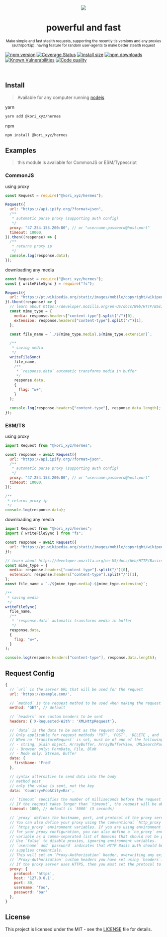 <div align="center">
    <img src="https://images.vexels.com/media/users/3/190673/isolated/preview/6c2710b0ba8104a74f20b22ce0d93cb6-curso-grego-deus-hermes.png" />
    <h1>powerful and fast</h1>
    <small>Make simple and fast stealth requests, supporting the recently tls versions and any proxies (auth/port:ip). having feature for random user-agents to make better stealth request</small>
</div>

[![npm version](https://img.shields.io/npm/v/@kori_xyz/hermes.svg)](https://www.npmjs.org/package/@kori_xyz/hermes)
[![Coverage Status](https://coveralls.io/repos/github/kori-lab/hermes/badge.svg?branch=main)](https://coveralls.io/github/kori-lab/hermes?branch=main)
[![install size](https://img.shields.io/github/repo-size/kori-lab/hermes)](https://img.shields.io/github/repo-size/kori-lab/hermes)
[![npm downloads](https://img.shields.io/npm/dm/@kori_xyz/hermes.svg)](https://npm-stat.com/charts.html?package=@kori_xyz/hermes)
[![Known Vulnerabilities](https://snyk.io/test/npm/@kori_xyz/hermes/badge.svg)](https://snyk.io/test/npm/@kori_xyz/hermes)
[![Code quality](https://img.shields.io/npms-io/quality-score/@kori_xyz/hermes)](https://img.shields.io/npms-io/quality-score/@kori_xyz/hermes)

<br />

## Install
> Available for any computer running [nodejs](https://nodejs.org/)

yarn
```bash
yarn add @kori_xyz/hermes
```

npm 
```bash
npm install @kori_xyz/hermes
```

## Examples
> this module is avaliable for CommonJS or ESM/Typescript

### CommonJS

using proxy

```javascript
const Request = require("@kori_xyz/hermes");

Request({
  url: "https://api.ipify.org/?format=json",
  /**
   * automatic parse proxy (supporting auth config)
   */
  proxy: "47.254.153.200:80", // or "username:password@host:port"
  timeout: 10000,
}).then((response) => {
  /**
   * returns proxy ip
   */
  console.log(response.data);
});
```

downloading any media

```javascript
const Request = require("@kori_xyz/hermes");
const { writeFileSync } = require("fs");

Request({
  url: "https://pt.wikipedia.org/static/images/mobile/copyright/wikipedia.png",
}).then((response) => {
  // learn about https://developer.mozilla.org/en-US/docs/Web/HTTP/Basics_of_HTTP/MIME_types
  const mime_type = {
    media: response.headers["content-type"].split("/")[0],
    extension: response.headers["content-type"].split("/")[1],
  };

  const file_name = `./${mime_type.media}.${mime_type.extension}`;

  /**
   * saving media
   */
  writeFileSync(
    file_name,
    /**
     * `response.data` automatic transforms media in buffer
     */
    response.data,
    {
      flag: "w+",
    }
  );

  console.log(response.headers["content-type"], response.data.length);
});
```

### ESM/TS

using proxy

```javascript
import Request from "@kori_xyz/hermes";

const response = await Request({
  url: "https://api.ipify.org/?format=json",
  /**
   * automatic parse proxy (supporting auth config)
   */
  proxy: "47.254.153.200:80", // or "username:password@host:port"
  timeout: 10000,
});

/**
 * returns proxy ip
 */
console.log(response.data);
```

downloading any media

```javascript
import Request from "@kori_xyz/hermes";
import { writeFileSync } from "fs";

const response = await Request({
  url: "https://pt.wikipedia.org/static/images/mobile/copyright/wikipedia.png",
});

// learn about https://developer.mozilla.org/en-US/docs/Web/HTTP/Basics_of_HTTP/MIME_types
const mime_type = {
  media: response.headers["content-type"].split("/")[0],
  extension: response.headers["content-type"].split("/")[1],
};
const file_name = `./${mime_type.media}.${mime_type.extension}`;

/**
 * saving media
 */
writeFileSync(
  file_name,
  /**
   * `response.data` automatic transforms media in buffer
   */
  response.data,
  {
    flag: "w+",
  }
);

console.log(response.headers["content-type"], response.data.length);
```

## Request Config

```javascript
{
  // `url` is the server URL that will be used for the request
  url: 'https://example.com/',

  // `method` is the request method to be used when making the request
  method: 'GET', // default

  // `headers` are custom headers to be sent
  headers: {'X-Requested-With': 'XMLHttpRequest'},

  // `data` is the data to be sent as the request body
  // Only applicable for request methods 'PUT', 'POST', 'DELETE , and 'PATCH'
  // When no `transformRequest` is set, must be of one of the following types:
  // - string, plain object, ArrayBuffer, ArrayBufferView, URLSearchParams
  // - Browser only: FormData, File, Blob
  // - Node only: Stream, Buffer
  data: {
    firstName: 'Fred'
  },

  // syntax alternative to send data into the body
  // method post
  // only the value is sent, not the key
  data: 'Country=Foo&City=Bar',

  // `timeout` specifies the number of milliseconds before the request times out.
  // If the request takes longer than `timeout`, the request will be aborted.
  timeout: 1000, // default is `5000` (5 seconds)

  // `proxy` defines the hostname, port, and protocol of the proxy server.
  // You can also define your proxy using the conventional `http_proxy` and
  // `https_proxy` environment variables. If you are using environment variables
  // for your proxy configuration, you can also define a `no_proxy` environment
  // variable as a comma-separated list of domains that should not be proxied.
  // Use `false` to disable proxies, ignoring environment variables.
  // `username` and `password` indicates that HTTP Basic auth should be used to connect to the proxy, and
  // supplies credentials.
  // This will set an `Proxy-Authorization` header, overwriting any existing
  // `Proxy-Authorization` custom headers you have set using `headers`.
  // If the proxy server uses HTTPS, then you must set the protocol to `https`.
  proxy: {
    protocol: 'https',
    host: '127.0.0.1',
    port: 80,
    username: 'foo',
    password: 'bar'
  },
}
```
## License

This project is licensed under the MIT - see the [LICENSE](https://github.com/kori-lab/fivem-lookup/blob/main/LICENSE) file for details.
